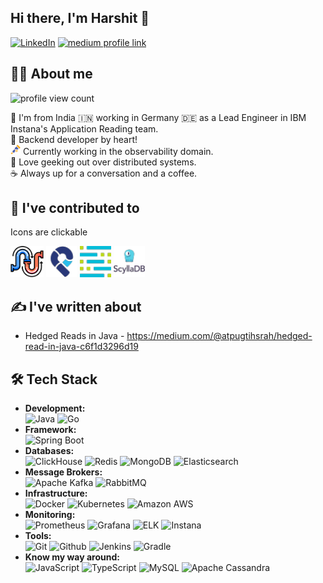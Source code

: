 ## Hi there, I'm Harshit 👋

[![LinkedIn](https://custom-icon-badges.demolab.com/badge/LinkedIn-0A66C2?logo=linkedin-white&logoColor=fff)](https://www.linkedin.com/in/gtihsrah/)
[![medium profile link](https://img.shields.io/badge/Medium-12100E?logo=medium&logoColor=white)](https://medium.com/@atpugtihsrah/)
<!-- [![LeetCode](https://img.shields.io/badge/LeetCode-000000?logo=LeetCode&logoColor=#d16c06)]  -->


## 🙋‍♂️ About me

![profile view count](https://komarev.com/ghpvc/?username=atpugtihsrah)

📜 I'm from India 🇮🇳 working in Germany 🇩🇪 as a Lead Engineer in IBM Instana's Application Reading team. <br />
💼 Backend developer by heart! <br />
<img style="height: 16px; width: 16px" src="assets/otel.png"> Currently working in the observability domain.  <br />
🧐 Love geeking out over distributed systems. <br />
☕ Always up for a conversation and a coffee.

## 🔨 I've contributed to
Icons are clickable

[<img src="assets/flowg.png" height="50px">](https://github.com/link-society/flowg/pulls?q=author%3Aatpugtihsrah+)
[<img src="assets/pipecd.png" height="50px">](https://github.com/pipe-cd/pipecd/pulls?q=author%3Aatpugtihsrah+)
[<img src="assets/tornjak.png" height="50px">](https://github.com/spiffe/tornjak/pulls?q=author%3Aatpugtihsrah+)
[<img src="assets/scylladb.png" height="50px">](https://github.com/scylladb/scylla-manager/pulls?q=author%3Aatpugtihsrah+)


## ✍️ I've written about

- Hedged Reads in Java - https://medium.com/@atpugtihsrah/hedged-read-in-java-c6f1d3296d19


## 🛠  Tech Stack

- **Development:**<br/>
    ![Java](https://img.shields.io/badge/Java-ED8B00?style=flat-square&logo=openjdk&logoColor=black)
    ![Go](https://img.shields.io/badge/-Go-black?style=flat-square&logo=go)
 - **Framework:**<br/>
   ![Spring Boot](https://img.shields.io/badge/SpringBoot-6DB33F?style=flat-square&logo=Spring&logoColor=black)
 - **Databases:**<br/>
   ![ClickHouse](https://img.shields.io/badge/ClickHouse-FFCC01?style=flat-square&logo=clickhouse&logoColor=black)
   ![Redis](https://img.shields.io/badge/redis-%23DD0031.svg?style=flat-square&logo=redis&logoColor=black)
   ![MongoDB](https://img.shields.io/badge/-MongoDB-black?style=flat-square&logo=mongodb)
   ![Elasticsearch](https://img.shields.io/badge/elasticsearch-%230377CC.svg?style=flat-square&logo=elasticsearch&logoColor=black)
- **Message Brokers:**<br/>
   ![Apache Kafka](https://img.shields.io/badge/Apache%20Kafka-000?style=flat-square&logo=apachekafka&logoColor=blue)
   ![RabbitMQ](https://img.shields.io/badge/Rabbitmq-FF6600?style=flat-square&logo=rabbitmq&logoColor=black)
 - **Infrastructure:**<br/>
   ![Docker](https://img.shields.io/badge/-Docker-black?style=flat-square&logo=docker)
   ![Kubernetes](https://img.shields.io/badge/-Kubernetes-black?style=flat-square&logo=kubernetes)
   ![Amazon AWS](https://img.shields.io/badge/Amazon%20AWS-232F3E?style=flat-square&logo=amazon-aws)
 - **Monitoring:**<br/>
   ![Prometheus](https://img.shields.io/badge/-Prometheus-black?style=flat-square&logo=prometheus)
   ![Grafana](https://img.shields.io/badge/grafana-%23F46800.svg?style=flat-square&logo=grafana&logoColor=black)
   ![ELK](https://img.shields.io/badge/-ELK-black?style=flat-square&logo=elastic-stack)
   ![Instana](https://img.shields.io/badge/-Instana-black?style=flat-square&logo=instana)
 - **Tools:**<br/>
   ![Git](https://img.shields.io/badge/-Git-black?style=flat-square&logo=git)
   ![Github](https://img.shields.io/badge/-Github-black?style=flat-square&logo=github)
   ![Jenkins](https://img.shields.io/badge/jenkins-%232C5263.svg?style=flat-square&logo=jenkins&logoColor=black)
   ![Gradle](https://img.shields.io/badge/Gradle-02303A.svg?style=flat-square&logo=Gradle&logoColor=black)
 - **Know my way around:**<br/>
   ![JavaScript](https://img.shields.io/badge/JavaScript-F7DF1E?logo=javascript&logoColor=000&logoColor=black)
   ![TypeScript](https://img.shields.io/badge/TypeScript-3178C6?logo=typescript&logoColor=black)
   ![MySQL](https://img.shields.io/badge/mysql-4479A1.svg?style=flat-square&logo=mysql&logoColor=black)
   ![Apache Cassandra](https://img.shields.io/badge/cassandra-%231287B1.svg?style=flat-square&logo=apache-cassandra&logoColor=black)


<!-- <img align="left" width="47%" alt="Harshit's Languages" src="https://github-readme-stats.vercel.app/api/top-langs/?username=atpugtihsrah&langs_count=8" /> -->

<!--
**atpugtihsrah/atpugtihsrah** is a ✨ _special_ ✨ repository because its `README.md` (this file) appears on your GitHub profile.

Here are some ideas to get you started:

- 🔭 I’m currently working on ...
- 🌱 I’m currently learning ...
- 👯 I’m looking to collaborate on ...
- 🤔 I’m looking for help with ...
- 💬 Ask me about ...
- 📫 How to reach me: ...
- 😄 Pronouns: ...
- ⚡ Fun fact: ...
-->
